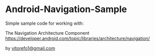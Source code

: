 # Android-Navigation-Sample
Simple sample code for working with:

The Navigation Architecture Component 
https://developer.android.com/topic/libraries/architecture/navigation/

by vitorefo1@gmail.com